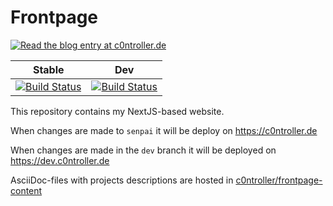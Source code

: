 # Frontpage

[![Read the blog entry at c0ntroller.de](https://c0ntroller.de/img/read-blog.svg)](https://c0ntroller.de/#/project/homepage)

| Stable | Dev
| ------ | ---
| [![Build Status](https://drone.c0ntroller.de/api/badges/c0ntroller/frontpage/status.svg)](https://drone.c0ntroller.de/c0ntroller/frontpage) | [![Build Status](https://drone.c0ntroller.de/api/badges/c0ntroller/frontpage/status.svg?ref=refs/heads/dev)](https://drone.c0ntroller.de/c0ntroller/frontpage)

This repository contains my NextJS-based website.

When changes are made to `senpai` it will be deploy on https://c0ntroller.de

When changes are made in the `dev` branch it will be deployed on https://dev.c0ntroller.de

AsciiDoc-files with projects descriptions are hosted in [c0ntroller/frontpage-content](https://git.c0ntroller.de/c0ntroller/frontpage-content)